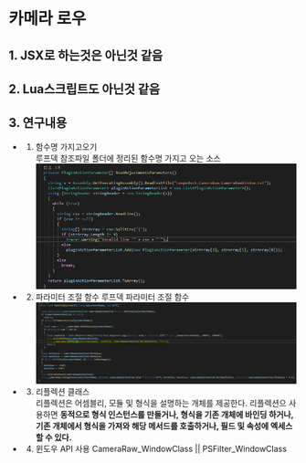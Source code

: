 # 카메라 로우

## 1. JSX로 하는것은 아닌것 같음

## 2. Lua스크립트도 아닌것 같음

## 3. 연구내용

- 1. 함수명 가지고오기  
     루프덱 참조파일 폴더에 정리된 함수명 가지고 오는 소스
     ![ReadAdjustmentParameters](./asset/1.png)

- 2. 파라미터 조절 함수
     루프덱 파라미터 조절 함수
     ![modifyAdjustment](./asset/2.png)

- 3. 리플렉션 클래스  
     리플렉션은 어셈블리, 모듈 및 형식을 설명하는 개체를 제공한다. 리플렉션으 사용하면 **동적으로 형식 인스턴스를 만들거나, 형식을 기존 개체에 바인딩 하거나, 기존 개체에서 형식을 가져와 해당 메서드를 호출하거나, 필드 및 속성에 엑세스 할 수 있다.**
- 4. 윈도우 API 사용
     CameraRaw_WindowClass || PSFilter_WindowClass
